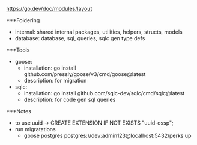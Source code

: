 https://go.dev/doc/modules/layout

***Foldering
- internal: shared internal packages, utilities, helpers, structs, models
- database: database, sql, queries, sqlc gen type defs

***Tools
- goose:
  - installation: go install github.com/pressly/goose/v3/cmd/goose@latest
  - description: for migration
- sqlc:
  - installation: go install github.com/sqlc-dev/sqlc/cmd/sqlc@latest
  - description: for code gen sql queries

***Notes
- to use uuid -> CREATE EXTENSION IF NOT EXISTS "uuid-ossp";
- run migratations
  - goose postgres postgres://dev:admin123@localhost:5432/perks up
